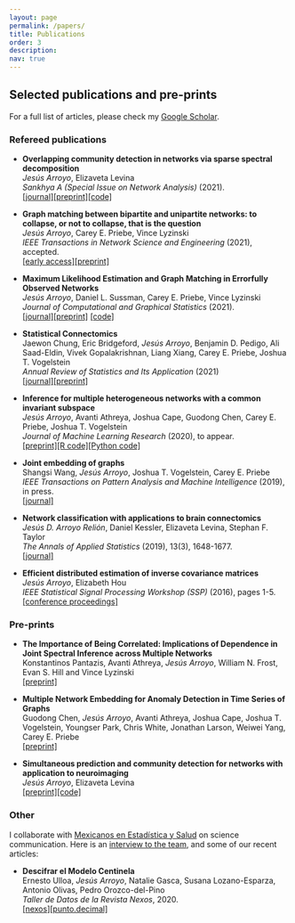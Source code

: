 ```yaml
---
layout: page
permalink: /papers/
title: Publications
order: 3
description: 
nav: true
---
```




## Selected publications and pre-prints

For a full list of articles, please check my [Google Scholar](https://scholar.google.com/citations?user=Pt0QJm4AAAAJ&hl=es&authuser=1).

### Refereed publications

* **Overlapping community detection in networks via sparse spectral decomposition**<br>
*Jesús Arroyo*, Elizaveta Levina<br>
*Sankhya A (Special Issue on Network Analysis)* (2021).<br>
[[journal]](https://link.springer.com/article/10.1007/s13171-021-00245-4)[[preprint]](https://arxiv.org/abs/2009.10641)[[code]](https://github.com/jesusdaniel/spcaCD)

* **Graph matching between bipartite and unipartite networks: to collapse, or not to collapse, that is the question**<br>
*Jesús Arroyo*, Carey E. Priebe, Vince Lyzinski<br>
*IEEE Transactions in Network Science and Engineering* (2021), accepted.<br>
[[early access]](https://ieeexplore.ieee.org/abstract/document/9447239)[[preprint]](https://arxiv.org/abs/2002.01648)

* **Maximum Likelihood Estimation and Graph Matching in Errorfully Observed Networks**<br>
*Jesús Arroyo*, Daniel L. Sussman, Carey E. Priebe, Vince Lyzinski<br>
*Journal of Computational and Graphical Statistics* (2021).<br>
[[journal]](https://www.tandfonline.com/doi/full/10.1080/10618600.2021.1872582)[[preprint]](https://arxiv.org/pdf/1812.10519.pdf) [[code]](https://github.com/dpmcsuss/gmmle)

* **Statistical Connectomics**<br>
Jaewon Chung, Eric Bridgeford, *Jesús Arroyo*, Benjamin D. Pedigo, Ali Saad-Eldin, Vivek Gopalakrishnan, Liang Xiang, Carey E. Priebe, Joshua T. Vogelstein<br>
*Annual Review of Statistics and Its Application* (2021)<br>
[[journal]](https://www.annualreviews.org/doi/abs/10.1146/annurev-statistics-042720-023234)[[preprint]](https://osf.io/ek4n3)

* **Inference for multiple heterogeneous networks with a common invariant subspace**<br>
*Jesús Arroyo*, Avanti Athreya, Joshua Cape, Guodong Chen, Carey E. Priebe, Joshua T. Vogelstein<br>
*Journal of Machine Learning Research* (2020), to appear.<br>
[[preprint]](https://arxiv.org/pdf/1906.10026.pdf)[[R code]](https://github.com/jesusdaniel/mase)[[Python code]](https://graspy.neurodata.io/reference/embed.html#graspologic.embed.MultipleASE)

* **Joint embedding of graphs**<br>
Shangsi Wang, *Jesús Arroyo*, Joshua T. Vogelstein, Carey E. Priebe<br>
*IEEE Transactions on Pattern Analysis and Machine Intelligence* (2019), in press.<br>
[[journal]](https://ieeexplore.ieee.org/abstract/document/8889404/) 

* **Network classification with applications to brain connectomics**<br>
*Jesús D. Arroyo Relión*, Daniel Kessler, Elizaveta Levina, Stephan F. Taylor<br>
*The Annals of Applied Statistics* (2019), 13(3), 1648-1677.<br>
[[journal]](https://projecteuclid.org/euclid.aoas/1571277767) 

* **Efficient distributed estimation of inverse covariance matrices**<br>
*Jesús Arroyo*, Elizabeth Hou<br>
*IEEE Statistical Signal Processing Workshop (SSP)* (2016), pages 1-5.<br>
[[conference proceedings]](https://ieeexplore.ieee.org/abstract/document/7551705)



### Pre-prints

* **The Importance of Being Correlated: Implications of Dependence in Joint Spectral Inference across Multiple Networks**<br>
Konstantinos Pantazis, Avanti Athreya, *Jesús Arroyo*, William N. Frost, Evan S. Hill and Vince Lyzinski<br>
[[preprint]](https://arxiv.org/abs/2008.00163)

* **Multiple Network Embedding for Anomaly Detection in Time Series of Graphs**<br>
Guodong Chen, *Jesús Arroyo*, Avanti Athreya, Joshua Cape, Joshua T. Vogelstein, Youngser Park, Chris White, Jonathan Larson, Weiwei Yang, Carey E. Priebe<br>
[[preprint]](https://arxiv.org/abs/2008.10055)

* **Simultaneous prediction and community detection for networks with application to neuroimaging**<br>
*Jesús Arroyo*, Elizaveta Levina<br>
[[preprint]](https://arxiv.org/pdf/2002.01645.pdf)[[code]](https://github.com/jesusdaniel/glmblock)



### Other

I collaborate with [Mexicanos en Estadística y Salud](https://mxciencia.github.io/) on science communication. Here is an [interview to the team](https://www.biostat.washington.edu/news/stories/mexicans-statistics-and-health-makes-covid-19-complexities-easier-understand), and some of our recent articles:

* **Descifrar el Modelo Centinela**<br>
Ernesto Ulloa, *Jesús Arroyo*, Natalie Gasca, Susana Lozano-Esparza, Antonio Olivas, Pedro Orozco-del-Pino<br>
*Taller de Datos de la Revista Nexos*, 2020.<br>
[[nexos]](https://datos.nexos.com.mx/descifrando-el-modelo-centinela/)[[punto.decimal]](https://puntodecimal.mx/ciencia/descifrando-el-modelo-centinela)


